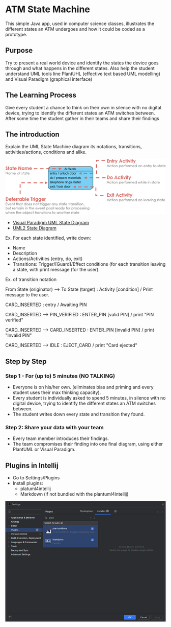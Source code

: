 # ATM State Machine
This simple Java app, used in computer science classes, illustrates the different states an ATM undergoes and how it could be coded as a prototype.

## Purpose
Try to present a real world device and identify the states the device goes through and what happens in the different states.
Also help the student understand UML tools line PlantUHL (effective text based UML modelling) and Visual Paradigm (graphical interface)

## The Learning Process
Give every student a chance to think on their own in silence with no digital device, trying to identify the different states an ATM switches between.
After some time the student gather in their teams and share their findings

## The introduction
Explain the UML State Machine diagram its notations, transitions, activities/actions, conditions and alike.

![State Notations](/images/state-notations.png)

- [Visual Paradigm UML State Diagram](https://www.visual-paradigm.com/guide/uml-unified-modeling-language/what-is-state-machine-diagram/)
- [UML2 State Diagram](https://sparxsystems.com/resources/tutorials/uml2/state-diagram.html)

Ex. For each state identified, write down:
- Name
- Description
- Actions/Activities (entry, do, exit) 
- Transitions: Trigger/[Guard]/Effect conditions (for each transition leaving a state, with print message (for the user).

Ex. of transition notation

From State (originator) --> To State (target) : Activity [condition] / Print message to the user.

CARD_INSERTED : entry / Awaiting PIN

CARD_INSERTED --> PIN_VERIFIED : ENTER_PIN [valid PIN] / print "PIN verified"

CARD_INSERTED --> CARD_INSERTED : ENTER_PIN [invalid PIN] / print "Invalid PIN"

CARD_INSERTED --> IDLE : EJECT_CARD / print "Card ejected"

## Step by Step
### Step 1 - For (up to) 5 minutes (NO TALKING)
- Everyone is on his/her own. (eliminates bias and priming and every student uses their max thinking capacity).
- Every student is individually asked to spend 5 minutes, in silence with no digital device, trying to identify the different states an ATM switches between.
- The student writes down every state and transition they found.

### Step 2: Share your data with your team
- Every team member introduces their findings.
- The team compromises their finding into one final diagram, using either PlantUML or Visual Paradigm.

## Plugins in Intellij
- Go to Settings/Plugins
- Install plugins:
  - platuml4intellij
  - Markdown (if not bundled with the plantuml4intellij)

![Intellij Plugins](/images/intellij-plugins.png)